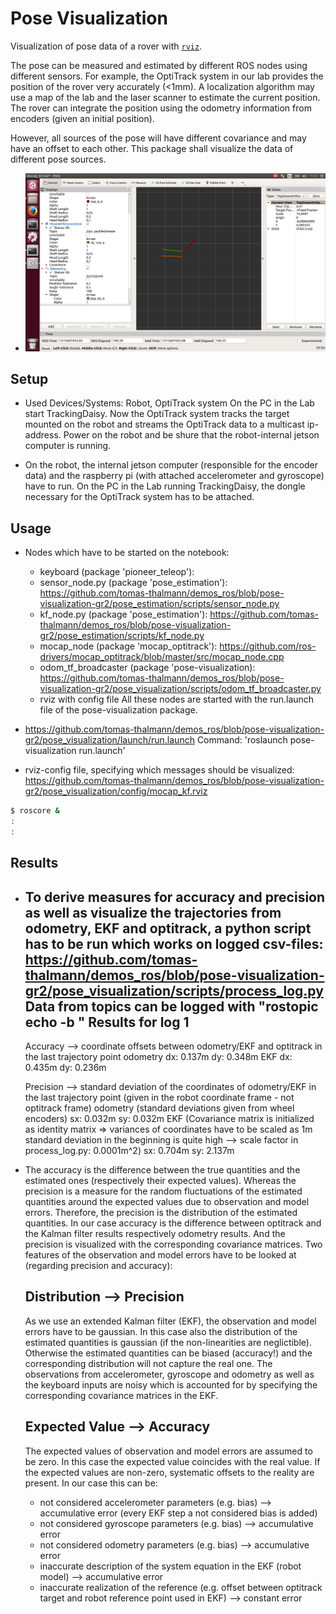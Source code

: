 Pose Visualization
==================

Visualization of pose data of a rover with [`rviz`](http://wiki.ros.org/rviz).

The pose can be measured and estimated by different ROS nodes using different
sensors. For example, the OptiTrack system in our lab provides the position of
the rover very accurately (<1mm). A localization algorithm may use a map of the
lab and the laser scanner to estimate the current position. The rover can
integrate the position using the odometry information from encoders (given an
initial position).

However, all sources of the pose will have different covariance and may have an
offset to each other. This package shall visualize the data of different pose
sources.

* ![alt text](https://github.com/tomas-thalmann/demos_ros/blob/pose-visualization-gr2/pose_visualization/screenshot_rviz.png)

Setup
-----

* Used Devices/Systems: Robot, OptiTrack system
  On the PC in the Lab start TrackingDaisy. Now the OptiTrack system tracks the target mounted on the robot and streams the OptiTrack data to a multicast ip-address.
  Power on the robot and be shure that the robot-internal jetson computer is running.
  
* On the robot, the internal jetson computer (responsible for the encoder data) and the raspberry pi (with attached accelerometer and gyroscope) have to run.
  On the PC in the Lab running TrackingDaisy, the dongle necessary for the OptiTrack system has to be attached.

Usage
-----

* Nodes which have to be started on the notebook:
	- keyboard (package 'pioneer_teleop'): 
	- sensor_node.py (package 'pose_estimation'): https://github.com/tomas-thalmann/demos_ros/blob/pose-visualization-gr2/pose_estimation/scripts/sensor_node.py
	- kf_node.py (package 'pose_estimation'): https://github.com/tomas-thalmann/demos_ros/blob/pose-visualization-gr2/pose_estimation/scripts/kf_node.py
	- mocap_node (package 'mocap_optitrack'): https://github.com/ros-drivers/mocap_optitrack/blob/master/src/mocap_node.cpp
	- odom_tf_broadcaster (package 'pose-visualization): https://github.com/tomas-thalmann/demos_ros/blob/pose-visualization-gr2/pose_visualization/scripts/odom_tf_broadcaster.py
	- rviz with config file
  All these nodes are started with the run.launch file of the pose-visualization package.
  
* https://github.com/tomas-thalmann/demos_ros/blob/pose-visualization-gr2/pose_visualization/launch/run.launch
  Command: 'roslaunch pose-visualization run.launch'
  
* rviz-config file, specifying which messages should be visualized: https://github.com/tomas-thalmann/demos_ros/blob/pose-visualization-gr2/pose_visualization/config/mocap_kf.rviz  

```bash
$ roscore &
:
:
```

Results
-------

* To derive measures for accuracy and precision as well as visualize the trajectories from odometry, EKF and optitrack, a python script has to be run which works on logged csv-files: https://github.com/tomas-thalmann/demos_ros/blob/pose-visualization-gr2/pose_visualization/scripts/process_log.py
  Data from topics can be logged with "rostopic echo -b <bag-file> <topics>"
  Results for log 1
  -----------------
  Accuracy --> coordinate offsets between odometry/EKF and optitrack in the last trajectory point
  odometry
	dx: 0.137m
	dy: 0.348m
  EKF
	dx: 0.435m
	dy: 0.236m
	
  Precision --> standard deviation of the coordinates of odometry/EKF in the last trajectory point (given in the robot coordinate frame - not optitrack frame)
  odometry (standard deviations given from wheel encoders)
	sx: 0.032m
	sy: 0.032m
  EKF (Covariance matrix is initialized as identity matrix => variances of coordinates have to be scaled as 1m standard deviation in the beginning is quite high --> scale factor in process_log.py: 0.0001m^2)
	sx: 0.704m
	sy: 2.137m
  

* The accuracy is the difference between the true quantities and the estimated ones (respectively their expected values). 
  Whereas the precision is a measure for the random fluctuations of the estimated quantities around the expected values due to observation and model errors. 
  Therefore, the precision is the distribution of the estimated quantities.
  In our case accuracy is the difference between optitrack and the Kalman filter results respectively odometry results.
  And the precision is visualized with the corresponding covariance matrices.
  Two features of the observation and model errors have to be looked at (regarding precision and accuracy):
  
  Distribution --> Precision
  --------------------------
  As we use an extended Kalman filter (EKF), the observation and model errors have to be gaussian. 
  In this case also the distribution of the estimated quantities is gaussian (if the non-linearities are neglictible).
  Otherwise the estimated quantities can be biased (accuracy!) and the corresponding distribution will not capture the real one.
  The observations from accelerometer, gyroscope and odometry as well as the keyboard inputs are noisy which is accounted for by specifying the corresponding covariance matrices in the EKF.
  
  Expected Value --> Accuracy
  ---------------------------
  The expected values of observation and model errors are assumed to be zero.
  In this case the expected value coincides with the real value.
  If the expected values are non-zero, systematic offsets to the reality are present.
  In our case this can be:
	- not considered accelerometer parameters (e.g. bias) --> accumulative error (every EKF step a not considered bias is added)
	- not considered gyroscope parameters (e.g. bias) --> accumulative error
    - not considered odometry parameters (e.g. bias) --> accumulative error
	- inaccurate description of the system equation in the EKF (robot model) --> accumulative error
	- inaccurate realization of the reference (e.g. offset between optitrack target and robot reference point used in EKF) --> constant error
